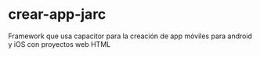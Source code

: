 # crear-app-jarc
Framework que usa capacitor para la creación de app móviles para android y iOS con proyectos web HTML
